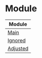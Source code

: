 

# Module

| Module |
| ------ |
| [Main](https://github.com/samwhelp/anduinos-iso-builder-remix-cinnamon/blob/main/helper/docs/module/module-main.md) |
| [Ignored](https://github.com/samwhelp/anduinos-iso-builder-remix-cinnamon/blob/main/helper/docs/module/module-ignored.md) |
| [Adjusted](https://github.com/samwhelp/anduinos-iso-builder-remix-cinnamon/blob/main/helper/docs/module/module-adjusted.md) |
